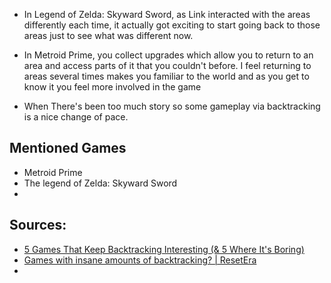 
- In Legend of Zelda: Skyward Sword, as Link interacted with the areas differently each time, it actually got exciting to start going back to those areas just to see what was different now.
  
- In Metroid Prime, you collect upgrades which allow you to return to an area and access parts of it that you couldn't before. I feel returning to areas several times makes you familiar to the world and as you get to know it you feel more involved in the game
  
- When There's been too much story so some gameplay via backtracking is a nice change of pace.


## Mentioned Games
- Metroid Prime
- The legend of Zelda: Skyward Sword
- 

## Sources:

- [5 Games That Keep Backtracking Interesting (& 5 Where It's Boring)](https://www.cbr.com/games-backtracking-interesting-boring-metroid/#boring-god-of-war-made-backtracking-a-snooze-fest)
- [Games with insane amounts of backtracking? | ResetEra](https://www.resetera.com/threads/games-with-insane-amounts-of-backtracking.144980/)
- 